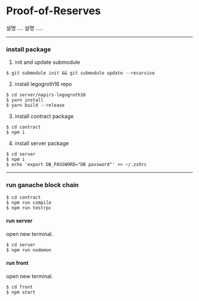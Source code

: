 # Proof-of-Reserves

설명 .... 설명 .....


-------------

### install package

1. init and update submodule
```
$ git submodule init && git submodule update --recursive
```  

2. install legogroth16 repo
```
$ cd server/napirs-legogroth16
$ yarn install
$ yarn build --release
```

3. install contract package
```
$ cd contract
$ npm i
```

4. install server package
```
$ cd server
$ npm i
$ echo 'export DB_PASSWORD="DB password"' >> ~/.zshrc 
```
-------------
### run ganache block chain

```
$ cd contract
$ npm run compile
$ npm run testrpc
```

#### run server
open new terminal.  
```
$ cd server 
$ npm run nodemon
```

#### run front 
open new terminal.  
```
$ cd front
$ npm start
```



